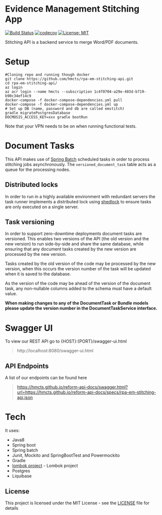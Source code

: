 # Evidence Management Stitching App

[![Build Status](https://travis-ci.org/hmcts/rpa-em-stitching-api.svg?branch=master)](https://travis-ci.org/hmcts/rpa-em-stitching-api)
[![codecov](https://codecov.io/gh/hmcts/rpa-em-stitching-api/branch/master/graph/badge.svg)](https://codecov.io/gh/hmcts/rpa-em-stitching-api)
[![License: MIT](https://img.shields.io/badge/License-MIT-yellow.svg)](https://opensource.org/licenses/MIT)

Stitching API is a backend service to merge Word/PDF documents.

# Setup

```
#Cloning repo and running though docker
git clone https://github.com/hmcts/rpa-em-stitching-api.git
cd rpa-em-stitching-api/
az login
az acr login --name hmcts --subscription 1c4f0704-a29e-403d-b719-b90c34ef14c9
docker-compose -f docker-compose-dependencies.yml pull
docker-compose -f docker-compose-dependencies.yml up
# Set up DB (name, password and db are called emstitch)
gradle migratePostgresDatabase
DOCMOSIS_ACCESS_KEY=xxx gradle bootRun
```
Note that your VPN needs to be on when running functional tests.

# Document Tasks

This API makes use of [Spring Batch](https://spring.io/projects/spring-batch) scheduled tasks in order to process stitching jobs asynchronously. The `versioned_document_task` table acts as a queue for the processing nodes.

## Distributed locks

In order to run in a highly available environment with redundant servers the task runner implements a distributed lock using [shedlock](https://github.com/lukas-krecan/ShedLock) to ensure tasks are only executed on a single server.

## Task versioning

In order to support zero-downtime deployments document tasks are versioned. This enables two versions of the API (the old version and the new version) to run side-by-side and share the same database, while ensuring that any document tasks created by the new version are processed by the new version.

Tasks created by the old version of the code may be processed by the new version, when this occurs the version number of the task will be updated when it is saved to the database.

As the version of the code may be ahead of the version of the document task, any non-nullable columns added to the schema must have a default value.

**When making changes to any of the DocumentTask or Bundle models please update the version number in the DocumentTaskService interface.**

# Swagger UI
To view our REST API go to {HOST}:{PORT}/swagger-ui.html
> http://localhost:8080/swagger-ui.html

## API Endpoints
A list of our endpoints can be found here
> https://hmcts.github.io/reform-api-docs/swagger.html?url=https://hmcts.github.io/reform-api-docs/specs/rpa-em-stitching-api.json

# Tech
It uses:

* Java8
* Spring boot
* Spring batch
* Junit, Mockito and SpringBootTest and Powermockito
* Gradle
* [lombok project](https://projectlombok.org/) - Lombok project
* Postgres
* Liquibase

## License
This project is licensed under the MIT License - see the [LICENSE](LICENSE) file for details
